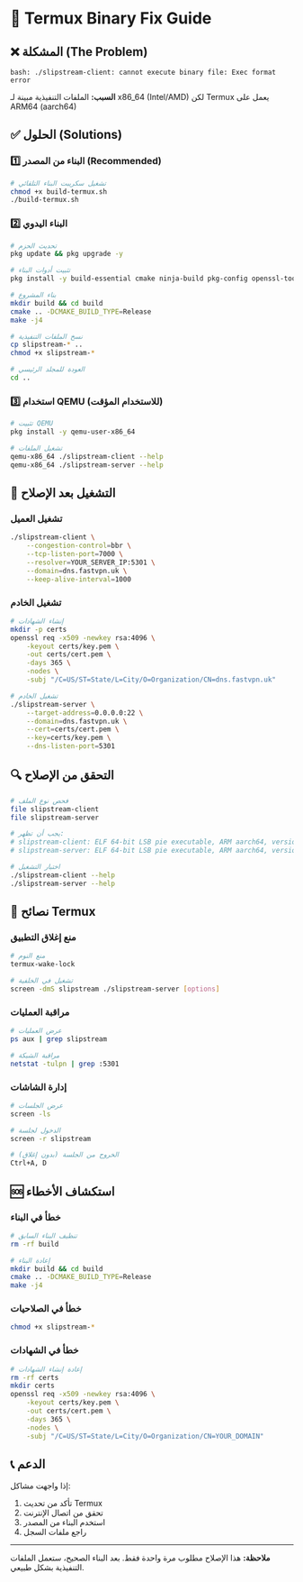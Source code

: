 # 🔧 Termux Binary Fix Guide

## ❌ المشكلة (The Problem)

```
bash: ./slipstream-client: cannot execute binary file: Exec format error
```

**السبب:** الملفات التنفيذية مبينة لـ x86_64 (Intel/AMD) لكن Termux يعمل على ARM64 (aarch64)

## ✅ الحلول (Solutions)

### 1️⃣ البناء من المصدر (Recommended)

```bash
# تشغيل سكريبت البناء التلقائي
chmod +x build-termux.sh
./build-termux.sh
```

### 2️⃣ البناء اليدوي

```bash
# تحديث الحزم
pkg update && pkg upgrade -y

# تثبيت أدوات البناء
pkg install -y build-essential cmake ninja-build pkg-config openssl-tool git

# بناء المشروع
mkdir build && cd build
cmake .. -DCMAKE_BUILD_TYPE=Release
make -j4

# نسخ الملفات التنفيذية
cp slipstream-* ..
chmod +x slipstream-*

# العودة للمجلد الرئيسي
cd ..
```

### 3️⃣ استخدام QEMU (للاستخدام المؤقت)

```bash
# تثبيت QEMU
pkg install -y qemu-user-x86_64

# تشغيل الملفات
qemu-x86_64 ./slipstream-client --help
qemu-x86_64 ./slipstream-server --help
```

## 🚀 التشغيل بعد الإصلاح

### تشغيل العميل
```bash
./slipstream-client \
    --congestion-control=bbr \
    --tcp-listen-port=7000 \
    --resolver=YOUR_SERVER_IP:5301 \
    --domain=dns.fastvpn.uk \
    --keep-alive-interval=1000
```

### تشغيل الخادم
```bash
# إنشاء الشهادات
mkdir -p certs
openssl req -x509 -newkey rsa:4096 \
    -keyout certs/key.pem \
    -out certs/cert.pem \
    -days 365 \
    -nodes \
    -subj "/C=US/ST=State/L=City/O=Organization/CN=dns.fastvpn.uk"

# تشغيل الخادم
./slipstream-server \
    --target-address=0.0.0.0:22 \
    --domain=dns.fastvpn.uk \
    --cert=certs/cert.pem \
    --key=certs/key.pem \
    --dns-listen-port=5301
```

## 🔍 التحقق من الإصلاح

```bash
# فحص نوع الملف
file slipstream-client
file slipstream-server

# يجب أن تظهر:
# slipstream-client: ELF 64-bit LSB pie executable, ARM aarch64, version 1 (SYSV)
# slipstream-server: ELF 64-bit LSB pie executable, ARM aarch64, version 1 (SYSV)

# اختبار التشغيل
./slipstream-client --help
./slipstream-server --help
```

## 📱 نصائح Termux

### منع إغلاق التطبيق
```bash
# منع النوم
termux-wake-lock

# تشغيل في الخلفية
screen -dmS slipstream ./slipstream-server [options]
```

### مراقبة العمليات
```bash
# عرض العمليات
ps aux | grep slipstream

# مراقبة الشبكة
netstat -tulpn | grep :5301
```

### إدارة الشاشات
```bash
# عرض الجلسات
screen -ls

# الدخول لجلسة
screen -r slipstream

# الخروج من الجلسة (بدون إغلاق)
Ctrl+A, D
```

## 🆘 استكشاف الأخطاء

### خطأ في البناء
```bash
# تنظيف البناء السابق
rm -rf build

# إعادة البناء
mkdir build && cd build
cmake .. -DCMAKE_BUILD_TYPE=Release
make -j4
```

### خطأ في الصلاحيات
```bash
chmod +x slipstream-*
```

### خطأ في الشهادات
```bash
# إعادة إنشاء الشهادات
rm -rf certs
mkdir certs
openssl req -x509 -newkey rsa:4096 \
    -keyout certs/key.pem \
    -out certs/cert.pem \
    -days 365 \
    -nodes \
    -subj "/C=US/ST=State/L=City/O=Organization/CN=YOUR_DOMAIN"
```

## 📞 الدعم

إذا واجهت مشاكل:
1. تأكد من تحديث Termux
2. تحقق من اتصال الإنترنت
3. استخدم البناء من المصدر
4. راجع ملفات السجل

---

**ملاحظة:** هذا الإصلاح مطلوب مرة واحدة فقط. بعد البناء الصحيح، ستعمل الملفات التنفيذية بشكل طبيعي.
